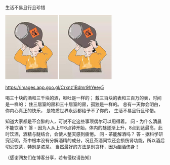 生活不易且行且珍惜

![酗酒伤身体](https://github.com/ywangnccu/ywang/blob/main/images/Wineman.jpeg)
![酗酒伤身体](https://github.com/ywangnccu/ywang/blob/main/images/Wineman.jpeg)

https://images.app.goo.gl/Crxnz1Bdmr9hYeey5

喝三十块的酒和三千块的酒，呕吐是一样的；
戴三百块的表和三百万的表，时间是一样的；
住三居室的房和三十居室的房，孤独是一样的。
总有一天你会明白，你内心真正的快乐，
是物质世界永远都给予不了你的，
生活不易且行且珍惜。

知道大家都是不会醉的人，可说不定这些事项偶尔可以用得着。
问 - 为什么清晨不能饮酒？
答 - 因为人从上午6点钟开始，体内的醚逐渐上升，8点到达最高，此时饮酒，酒精与醚结合，会使人整天感到疲倦。
问 - 茶能解酒吗？
答 - 据科学研究证明，茶中根本没有分解酒精的成分，况且茶酒同饮还会损伤肾功能，所以酒后切忌饮茶，特别是浓茶。
当然最好的方法是别贪杯，因为酗酒伤身！

（感谢网友们在博客分享，若有侵权请告知）
